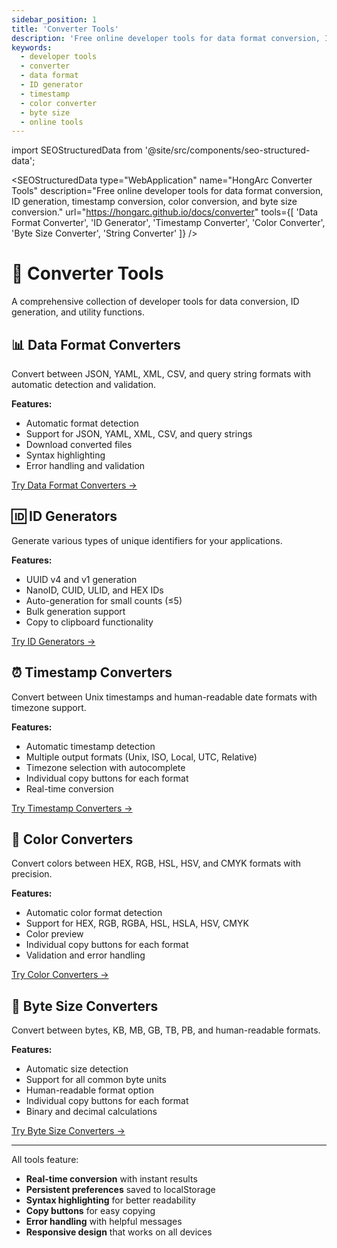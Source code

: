 ```yaml
---
sidebar_position: 1
title: 'Converter Tools'
description: 'Free online developer tools for data format conversion, ID generation, timestamp conversion, color conversion, and byte size conversion. Real-time conversion with instant results.'
keywords:
  - developer tools
  - converter
  - data format
  - ID generator
  - timestamp
  - color converter
  - byte size
  - online tools
---
```


import SEOStructuredData from '@site/src/components/seo-structured-data';

<SEOStructuredData
type="WebApplication"
name="HongArc Converter Tools"
description="Free online developer tools for data format conversion, ID generation, timestamp conversion, color conversion, and byte size conversion."
url="https://hongarc.github.io/docs/converter"
tools={[
'Data Format Converter',
'ID Generator',
'Timestamp Converter',
'Color Converter',
'Byte Size Converter',
'String Converter'
]}
/>

# 🔧 Converter Tools

A comprehensive collection of developer tools for data conversion, ID generation, and utility functions.

## 📊 Data Format Converters

Convert between JSON, YAML, XML, CSV, and query string formats with automatic detection and validation.

**Features:**

- Automatic format detection
- Support for JSON, YAML, XML, CSV, and query strings
- Download converted files
- Syntax highlighting
- Error handling and validation

[Try Data Format Converters →](./data-format-converters)

## 🆔 ID Generators

Generate various types of unique identifiers for your applications.

**Features:**

- UUID v4 and v1 generation
- NanoID, CUID, ULID, and HEX IDs
- Auto-generation for small counts (≤5)
- Bulk generation support
- Copy to clipboard functionality

[Try ID Generators →](./id-generators)

## ⏰ Timestamp Converters

Convert between Unix timestamps and human-readable date formats with timezone support.

**Features:**

- Automatic timestamp detection
- Multiple output formats (Unix, ISO, Local, UTC, Relative)
- Timezone selection with autocomplete
- Individual copy buttons for each format
- Real-time conversion

[Try Timestamp Converters →](./timestamp-converters)

## 🎨 Color Converters

Convert colors between HEX, RGB, HSL, HSV, and CMYK formats with precision.

**Features:**

- Automatic color format detection
- Support for HEX, RGB, RGBA, HSL, HSLA, HSV, CMYK
- Color preview
- Individual copy buttons for each format
- Validation and error handling

[Try Color Converters →](./color-converters)

## 💾 Byte Size Converters

Convert between bytes, KB, MB, GB, TB, PB, and human-readable formats.

**Features:**

- Automatic size detection
- Support for all common byte units
- Human-readable format option
- Individual copy buttons for each format
- Binary and decimal calculations

[Try Byte Size Converters →](./byte-size-converters)

---

All tools feature:

- **Real-time conversion** with instant results
- **Persistent preferences** saved to localStorage
- **Syntax highlighting** for better readability
- **Copy buttons** for easy copying
- **Error handling** with helpful messages
- **Responsive design** that works on all devices
